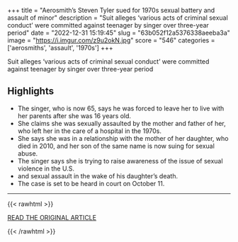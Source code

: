 +++
title = "Aerosmith’s Steven Tyler sued for 1970s sexual battery and assault of minor"
description = "Suit alleges ‘various acts of criminal sexual conduct’ were committed against teenager by singer over three-year period"
date = "2022-12-31 15:19:45"
slug = "63b052f12a5376338aeeba3a"
image = "https://i.imgur.com/z9u2okN.jpg"
score = "546"
categories = ['aerosmiths', 'assault', '1970s']
+++

Suit alleges ‘various acts of criminal sexual conduct’ were committed against teenager by singer over three-year period

## Highlights

- The singer, who is now 65, says he was forced to leave her to live with her parents after she was 16 years old.
- She claims she was sexually assaulted by the mother and father of her, who left her in the care of a hospital in the 1970s.
- She says she was in a relationship with the mother of her daughter, who died in 2010, and her son of the same name is now suing for sexual abuse.
- The singer says she is trying to raise awareness of the issue of sexual violence in the U.S.
- and sexual assault in the wake of his daughter’s death.
- The case is set to be heard in court on October 11.

---

{{< rawhtml >}}
  <p class="article-category">
    <a target="_blank" href="https://www.theguardian.com/music/2022/dec/30/aerosmith-steven-tyler-lawsuit-sexual-battery-assault">READ THE ORIGINAL ARTICLE</a>
  </p>
{{< /rawhtml >}}
